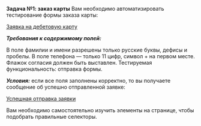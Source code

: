 **Задача №1: заказ карты**
Вам необходимо автоматизировать тестирование формы заказа карты:

[Заявка на дебетовую карту](https://github.com/netology-code/aqa-homeworks/raw/master/web/pic/order.png)

***Требования к содержимому полей:***

В поле фамилии и имени разрешены только русские буквы, дефисы и пробелы.
В поле телефона — только 11 цифр, символ + на первом месте.
Флажок согласия должен быть выставлен.
Тестируемая функциональность: отправка формы.

***Условия:*** если все поля заполнены корректно, то вы получаете сообщение об успешно отправленной заявке:

[Успешная отправка заявки](https://github.com/netology-code/aqa-homeworks/raw/master/web/pic/success.jpg)

Вам необходимо самостоятельно изучить элементы на странице, чтобы подобрать правильные селекторы.